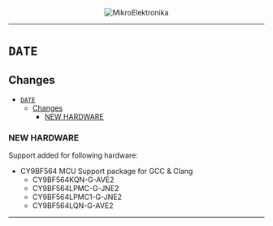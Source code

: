 <p align="center">
  <img src="http://www.mikroe.com/img/designs/beta/logo_small.png?raw=true" alt="MikroElektronika"/>
</p>

---

# `DATE`

## Changes

- [`DATE`](#date)
  - [Changes](#changes)
    - [NEW HARDWARE](#new-hardware)

### NEW HARDWARE

Support added for following hardware:

+ CY9BF564 MCU Support package for GCC & Clang
  + CY9BF564KQN-G-AVE2
  + CY9BF564LPMC-G-JNE2
  + CY9BF564LPMC1-G-JNE2
  + CY9BF564LQN-G-AVE2

---
